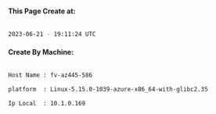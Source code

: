 
   
#### This Page Create at:

```bash

2023-06-21 - 19:11:24 UTC

```

#### Create By Machine:

```bash

Host Name : fv-az445-586

platform  : Linux-5.15.0-1039-azure-x86_64-with-glibc2.35

Ip Local  : 10.1.0.169

```

